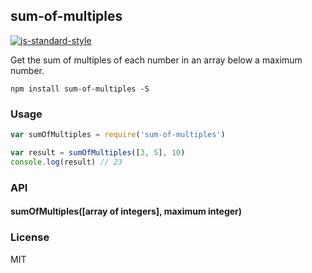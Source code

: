## sum-of-multiples

[![js-standard-style](https://cdn.rawgit.com/feross/standard/master/badge.svg)](https://github.com/feross/standard)


Get the sum of multiples of each number in an array below a maximum number.


```
npm install sum-of-multiples -S
```

### Usage

``` js
var sumOfMultiples = require('sum-of-multiples')

var result = sumOfMultiples([3, 5], 10)
console.log(result) // 23
```

### API

#### sumOfMultiples([array of integers], maximum integer)




### License

MIT
